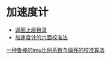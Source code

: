 # 加速度计

* [返回上层目录](../sensor.md)
* [加速度计的六面校准法](accelerometer-six-sided-calibration-method/accelerometer-six-sided-calibration-method.md)



[一种鲁棒的imu比例系数与偏移的校准算法](https://zhuanlan.zhihu.com/p/639114848)

